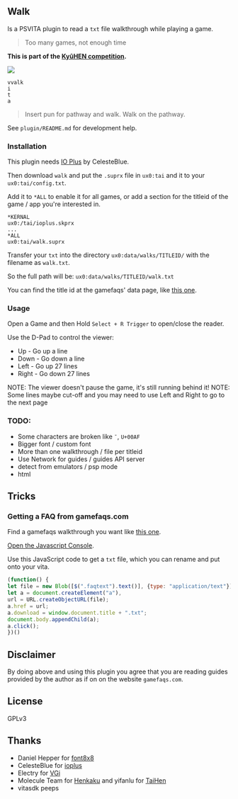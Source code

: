 ## Walk

Is a PSVITA plugin to read a `txt` file walkthrough while playing a game.
> Too many games, not enough time

**This is part of the [KyûHEN competition](https://kyuhen.customprotocol.com/en/).**

![](https://i.imgur.com/7Kb7sgQ.png)

```
vvalk
i
t
a
```

> Insert pun for pathway and walk. Walk on the pathway.

See `plugin/README.md` for development help.

### Installation

This plugin needs [IO Plus](https://github.com/CelesteBlue-dev/PSVita-RE-tools/raw/master/ioPlus/ioPlus-0.1/release/ioplus.skprx) by CelesteBlue.

Then download `walk` and put the `.suprx` file in `ux0:tai` and it to
your `ux0:tai/config.txt`.

Add it to `*ALL` to enable it for all games, or add a section for the titleid
of the game / app you're interested in.

```
*KERNAL
ux0:/tai/ioplus.skprx
...
*ALL
ux0:tai/walk.suprx
```

Transfer your `txt` into the directory `ux0:data/walks/TITLEID/` with the filename as `walk.txt`.

So the full path will be: `ux0:data/walks/TITLEID/walk.txt`

You can find the title id at the gamefaqs' data page, like [this one](https://gamefaqs.gamespot.com/vita/763296-danganronpa-2-goodbye-despair/data).

### Usage

Open a Game and then Hold `Select + R Trigger` to open/close the reader.

Use the D-Pad to control the viewer:
  - Up    - Go up a line
  - Down  - Go down a line
  - Left  - Go up 27 lines
  - Right - Go down 27 lines

NOTE: The viewer doesn't pause the game, it's still running behind it!
NOTE: Some lines maybe cut-off and you may need to use Left and Right to go to the next page

### TODO:

- Some characters are broken like `¯`, `U+00AF`
- Bigger font / custom font
- More than one walkthrough / file per titleid
- Use Network for guides / guides API server
- detect from emulators / psp mode
- html

## Tricks

### Getting a FAQ from gamefaqs.com

Find a gamefaqs walkthrough you want like [this one](https://gamefaqs.gamespot.com/vita/763296-danganronpa-2-goodbye-despair/faqs/70277).

[Open the Javascript Console](https://webmasters.stackexchange.com/questions/8525/how-do-i-open-the-javascript-console-in-different-browsers).

Use this JavaScript code to get a `txt` file, which you can rename and put onto your
vita.

```js
(function() {
let file = new Blob([$(".faqtext").text()], {type: "application/text"});
let a = document.createElement("a"),
url = URL.createObjectURL(file);
a.href = url;
a.download = window.document.title + ".txt";
document.body.appendChild(a);
a.click();
})()
```

## Disclaimer

By doing above and using this plugin you agree that you are reading guides provided
by the author as if on on the website `gamefaqs.com`.

## License

GPLv3

## Thanks

- Daniel Hepper for [font8x8](https://github.com/dhepper/font8x8)
- CelesteBlue for [ioplus](https://github.com/CelesteBlue-dev/PSVita-RE-tools/tree/master/ioPlus/ioPlus-0.1)
- Electry for [VGi](https://github.com/Electry/VGi)
- Molecule Team for [Henkaku](https://henkaku.xyz/) and yifanlu for [TaiHen](https://tai.henkaku.xyz/)
- vitasdk peeps